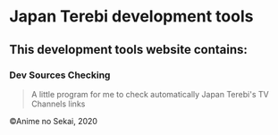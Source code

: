 # Japan Terebi development tools

## This development tools website contains:

### Dev Sources Checking
>A little program for me to check automatically Japan Terebi's TV Channels links

©Anime no Sekai, 2020
